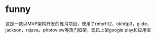 # funny
这是一款以MVP架构开发的练习项目，使用了retorfit2，okhttp3，glide，jackson，rxjava，photoview等热门框架，现已上架google play和应用宝
